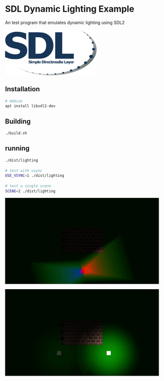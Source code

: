 # SDL Dynamic Lighting Example


An test program that emulates dynamic lighting using SDL2

<img src="images/sdl.png" width="300">

## Installation

```bash
# debian
apt install libsdl2-dev
```

## Building

```bash
./build.sh
```

## running
```bash
./dist/lighting

# test with vsync
USE_VSYNC=1 ./dist/lighting

# test a single scene
SCENE=2 ./dist/lighting
```

![](images/lighting_example.gif)

![](images/example3.gif)



